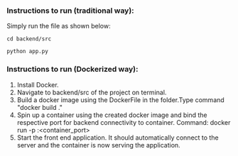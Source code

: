### Instructions to run (traditional way):
Simply run the file as shown below:
```
cd backend/src
```
```
python app.py
```
### Instructions to run (Dockerized way):

1. Install Docker.
2. Navigate to backend/src of the project on terminal.
3. Build a docker image using the DockerFile in the folder.Type command "docker build ."
4. Spin up a container using the created docker image and bind the respective port for backend connectivity to container.
    Command: docker run -p <hostport>:<container_port> <imageID>
5. Start the front end application. It should automatically connect to the server and the container is now serving the application.